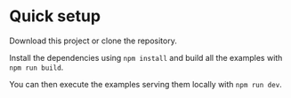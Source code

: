 # Quick setup

Download this project or clone the repository.

Install the dependencies using `npm install` and build all the examples with `npm run build`.

You can then execute the examples serving them locally with `npm run dev`.
